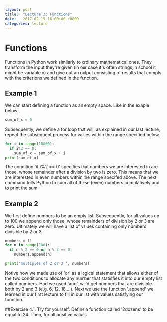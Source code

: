 ```yaml
---
layout: post
title:  "Lecture 3: Functions"
date:   2017-02-15 16:00:00 +0000
categories: lecture
---
```


# Functions

Functions in Python work similarly to ordinary mathematical ones. They transform the input they're given (in our case it's often strings,in school it might be variable x) and give out an output consisting of results that comply with the criterions we defined in the function.

## Example 1
We can start defining a function as an empty space. Like in the exaple below:
```python
sum_of_x = 0
```
Subsequently, we define a for loop that will, as explained in our last lecture, repeat the subsequent process for
values within the range specified below. 

```python
for i in range(10000):
  if i%2 == 0:  
    sum_of_x = sum_of_x + i
print(sum_of_x) 
```
The condition 'if i%2 == 0' specifies that numbers we are interested in are those, whose remainder after 
a division by two is zero. This means that we are interested in even numbers within the range specifed above.
The next command tells Python to sum all of these (even) numbers cumulatively and to print the sum.

## Example 2
We first define numbers to be an empty list. Subsequently, for all values up to 100
we append only those, whose remainders of division by 2 or 3 are zero. Ultimately we will have
a list of values containing only numbers divisible by 2 or 3.

```python
numbers = []
for n in range(100):
  if n % 2 == 0 or n % 3 == 0:
    numbers.append(n)

print('multiples of 2 or 3 ', numbers)
```
Notive how we made use of 'or' as a logical statement that allows either of the two conditions to
allocate any number that statisfies it into our empty list called numbers. 
Had we used 'and', we'd get numbers that are divisible both by 2 and 3 (e.g. 6, 12, 18....).
Next we use the function '.append' we learned in our first lecture to fill in our list with values 
satisfying our function.

##Exercise 4.1.
Try for yourself: Define a function called '2dozens' to be equal to 24.
Then, for all positive values
